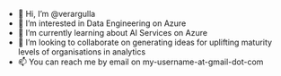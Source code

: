 - 👋 Hi, I’m @verargulla
- 👀 I’m interested in Data Engineering on Azure
- 🌱 I’m currently learning about AI Services on Azure
- 💞️ I’m looking to collaborate on generating ideas for uplifting maturity levels of organisations in analytics
- 📫 You can reach me by email on my-username-at-gmail-dot-com
